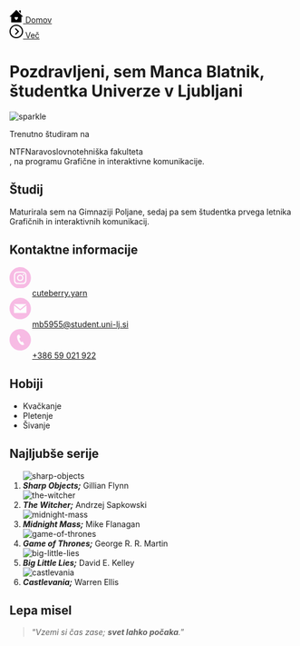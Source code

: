 <!DOCTYPE html>
<html>
    <head><title>Osebna spletna stran</title>
        <meta charset="UTF-8">
        <meta name="description" content="Predstavitev in osebni podatki">
        <meta name="author" content="Manca Blatnik">
        <meta name="keywords" content="spletna stran, predstavitev, vaje, informacijske tehnologije">
      <link rel="preconnect" href="https://fonts.googleapis.com">
      <link rel="preconnect" href="https://fonts.gstatic.com" crossorigin>
      <link href="https://fonts.googleapis.com/css2?family=Emblema+One&family=Merriweather:ital,wght@0,400;0,900;1,400;1,900&display=swap" rel="stylesheet"></head>
    <body>

<div class="navbar">
    <div class="link"><a  href="file:///C:/Users/manca/OneDrive/Desktop/VS%20Code%20files/Osebna%20spletna%20stran/osebna%20spletna%20stran.html"><svg xmlns="http://www.w3.org/2000/svg" width="24" height="24" viewBox="0 0 24 24"><path class="home" d="M12 1l-12 12h3v10h18v-10h3l-12-12zm0 18c-1.607-1.626-3-2.84-3-4.027 0-1.721 2.427-2.166 3-.473.574-1.695 3-1.246 3 .473 0 1.187-1.393 2.402-3 4.027zm8-11.907l-3-3v-2.093h3v5.093z"/></svg> Domov</a></div>
    <div class="link"><a href="https://codepen.io/Manca-Blatnik/full/MWEVqzr"><svg xmlns="http://www.w3.org/2000/svg" width="24" height="24" viewBox="0 0 24 24"><path class="more" d="M12 2c5.514 0 10 4.486 10 10s-4.486 10-10 10-10-4.486-10-10 4.486-10 10-10zm0-2c-6.627 0-12 5.373-12 12s5.373 12 12 12 12-5.373 12-12-5.373-12-12-12zm2 12l-4.5 4.5 1.527 1.5 5.973-6-5.973-6-1.527 1.5 4.5 4.5z"/></svg> Več</a></div>
  </div>

<div class="main-div">
  <div class="title" id="title-1">
    <h1>Pozdravljeni, sem Manca Blatnik, študentka Univerze v Ljubljani</h1>
  </div>

  <span><img class="image" id="image-1" src="https://iili.io/73G9up.gif" alt="sparkle" border="0"></span>

  <div class="container" id="container-1">
    <p>Trenutno študiram na
    <div class="tooltip">NTF<span class="tooltiptext">Naravoslovnotehniška fakulteta</span>
    </div>, na programu Grafične in interaktivne komunikacije.</p>
  </div>

  <div class="title" id="title-2">
    <h2>Študij</h2>
  </div>

  <div class="container" id="container-2">
    <p>Maturirala sem na Gimnaziji Poljane, sedaj pa sem študentka prvega letnika Grafičnih in interaktivnih komunikacij.</p>
  </div>

  <div class="title" id="title-3">
    <h2>Kontaktne informacije</h2>
  </div>

  <div class="container" id="container-3">
    <dl>
      <dt><svg xmlns="http://www.w3.org/2000/svg" width="7.5%" height="7.5%" viewBox="0 0 24 24" fill="#F7BBE4">
          <path class="instagram" d="M14.829 6.302c-.738-.034-.96-.04-2.829-.04s-2.09.007-2.828.04c-1.899.087-2.783.986-2.87 2.87-.033.738-.041.959-.041 2.828s.008 2.09.041 2.829c.087 1.879.967 2.783 2.87 2.87.737.033.959.041 2.828.041 1.87 0 2.091-.007 2.829-.041 1.899-.086 2.782-.988 2.87-2.87.033-.738.04-.96.04-2.829s-.007-2.09-.04-2.828c-.088-1.883-.973-2.783-2.87-2.87zm-2.829 9.293c-1.985 0-3.595-1.609-3.595-3.595 0-1.985 1.61-3.594 3.595-3.594s3.595 1.609 3.595 3.594c0 1.985-1.61 3.595-3.595 3.595zm3.737-6.491c-.464 0-.84-.376-.84-.84 0-.464.376-.84.84-.84.464 0 .84.376.84.84 0 .463-.376.84-.84.84zm-1.404 2.896c0 1.289-1.045 2.333-2.333 2.333s-2.333-1.044-2.333-2.333c0-1.289 1.045-2.333 2.333-2.333s2.333 1.044 2.333 2.333zm-2.333-12c-6.627 0-12 5.373-12 12s5.373 12 12 12 12-5.373 12-12-5.373-12-12-12zm6.958 14.886c-.115 2.545-1.532 3.955-4.071 4.072-.747.034-.986.042-2.887.042s-2.139-.008-2.886-.042c-2.544-.117-3.955-1.529-4.072-4.072-.034-.746-.042-.985-.042-2.886 0-1.901.008-2.139.042-2.886.117-2.544 1.529-3.955 4.072-4.071.747-.035.985-.043 2.886-.043s2.14.008 2.887.043c2.545.117 3.957 1.532 4.071 4.071.034.747.042.985.042 2.886 0 1.901-.008 2.14-.042 2.886z" />
        </svg></dt>
      <dd><a href="https://www.instagram.com/cuteberry.yarn/" target="_blank">cuteberry.yarn</a></dd>
      <dt><svg xmlns="http://www.w3.org/2000/svg" width="7.5%" height="7.5%" viewBox="0 0 24 24" fill="#F7BBE4">
          <path class="email" d="M12 .02c-6.627 0-12 5.373-12 12s5.373 12 12 12 12-5.373 12-12-5.373-12-12-12zm6.99 6.98l-6.99 5.666-6.991-5.666h13.981zm.01 10h-14v-8.505l7 5.673 7-5.672v8.504z" />
        </svg></dt>
      <dd><a href="mailto:mb5955@student.uni-lj.si" target="_blank">mb5955@student.uni-lj.si</a></dd>
      <dt><svg xmlns="http://www.w3.org/2000/svg" width="7.5%" height="7.5%" viewBox="0 0 24 24" fill="#F7BBE4">
          <path class="tel" d="M12 0c-6.627 0-12 5.373-12 12s5.373 12 12 12 12-5.373 12-12-5.373-12-12-12zm3.445 17.827c-3.684 1.684-9.401-9.43-5.8-11.308l1.053-.519 1.746 3.409-1.042.513c-1.095.587 1.185 5.04 2.305 4.497l1.032-.505 1.76 3.397-1.054.516z" />
        </svg></dt>
      <dd><a href="tel:+38659021922" target="_blank">+386 59 021 922</a></dd>
    </dl>
  </div>

  <div class="title" id="title-4">
    <h2>Hobiji</h2>
  </div>

  <div class="container" id="container-4">
    <ul>
      <li>Kvačkanje</li>
      <li>Pletenje</li>
      <li>Šivanje</li>
    </ul>
  </div>

  <div class="title" id="title-5">
    <h2>Najljubše serije</h2>
  </div>

  <div class="container" id="container-5">
    <ol>
      <div class="tv-show" id="tv-show-1"><img class="image" id="image-2" src="https://iili.io/73GFPn.jpg" alt="sharp-objects" border="0">
        <li><cite><strong>Sharp Objects;</strong></cite> Gillian Flynn</li>
      </div>
      <div class="tv-show" id="tv-show-2"><img class="image" id="image-3" src="https://iili.io/73Gn94.jpg" alt="the-witcher" border="0">
        <li><cite><strong>The Witcher;</strong></cite> Andrzej Sapkowski</li>
      </div>
      <div class="tv-show" id="tv-show-3"><img class="image" id="image-4" src="https://iili.io/73GztS.png" alt="midnight-mass" border="0">
        <li><cite><strong>Midnight Mass;</strong></cite> Mike Flanagan</li>
      </div>
      <div class="tv-show" id="tv-show-4"><img class="image" id="image-5" src="https://iili.io/73GfFs.jpg" alt="game-of-thrones" border="0">
        <li><cite><strong>Game of Thrones;</strong></cite> George R. R. Martin</li>
      </div>
      <div class="tv-show" id="tv-show-5"><img class="image" id="image-6" src="https://iili.io/Y1zxp9.jpg" alt="big-little-lies" border="0">
        <li><cite><strong>Big Little Lies;</strong></cite> David E. Kelley</li>
      </div>
      <div class="tv-show" id="tv-show-6"><img class="image" id="image-7" src="https://iili.io/Y1zRBj.jpg" alt="castlevania" border="0">
        <li><cite><strong>Castlevania;</strong></cite> Warren Ellis</li>
      </div>
    </ol>
  </div>

  <div class="title" id="title-6">
    <h2>Lepa misel</h2>
  </div>

  <div class="container" id="container-6">
    <blockquote cite="https://www.instagram.com/p/CVVjogPjbJL/"><q><em>Vzemi si čas zase; <strong>svet lahko počaka</strong>.</em></q></blockquote>
  </div>

</div>
</body>

</html>
